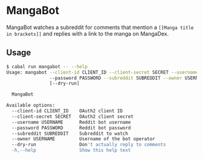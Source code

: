 # MangaBot

MangaBot watches a subreddit for comments that mention a `[[Manga title in brackets]]` and replies with a link to the manga on MangaDex.

## Usage

```bash
$ cabal run mangabot -- --help
Usage: mangabot --client-id CLIENT_ID --client-secret SECRET --username USERNAME
                --password PASSWORD --subreddit SUBREDDIT --owner USERNAME
                [--dry-run]

  MangaBot

Available options:
  --client-id CLIENT_ID    OAuth2 client ID
  --client-secret SECRET   OAuth2 client secret
  --username USERNAME      Reddit bot username
  --password PASSWORD      Reddit bot password
  --subreddit SUBREDDIT    Subreddit to watch
  --owner USERNAME         Username of the bot operator
  --dry-run                Don't actually reply to comments
  -h,--help                Show this help text
```
